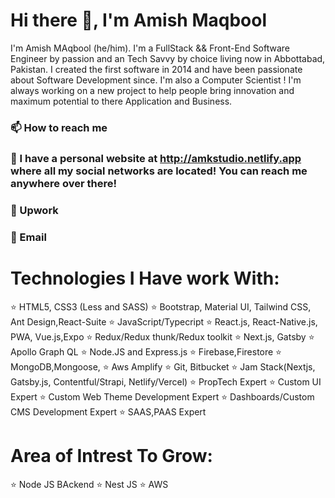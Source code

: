 # Hi there 👋, I'm Amish Maqbool
I'm Amish MAqbool  (he/him). I'm a FullStack && Front-End Software Engineer by passion and an Tech Savvy by choice living now in Abbottabad, Pakistan. I created the first software in 2014 and have been passionate about Software Development  since. I'm also a Computer Scientist ! I'm always working on a new project to help people bring innovation and maximum potential to there Application and Business.
 
### 📫 How to reach me
### 🔗 I have a personal website at http://amkstudio.netlify.app where all my social networks are located! You can reach me anywhere over there!
### 💬 Upwork
### 📇 Email

# Technologies I Have work With:
⭐️ HTML5, CSS3 (Less and SASS)
⭐️ Bootstrap, Material UI, Tailwind CSS, Ant Design,React-Suite
⭐️ JavaScript/Typecript
⭐️ React.js, React-Native.js, PWA, Vue.js,Expo
⭐️ Redux/Redux thunk/Redux toolkit
⭐️ Next.js, Gatsby
⭐️ Apollo Graph QL
⭐️ Node.JS and Express.js
⭐️ Firebase,Firestore
⭐️ MongoDB,Mongoose,
⭐️ Aws Amplify
⭐️ Git, Bitbucket
⭐️ Jam Stack(Nextjs, Gatsby.js, Contentful/Strapi, Netlify/Vercel)
⭐️ PropTech Expert
⭐️ Custom UI Expert
⭐️ Custom Web Theme Development Expert
⭐️ Dashboards/Custom CMS Development Expert
⭐️ SAAS,PAAS Expert
# Area of Intrest To Grow:
⭐️ Node JS BAckend
⭐️ Nest JS
⭐️ AWS



